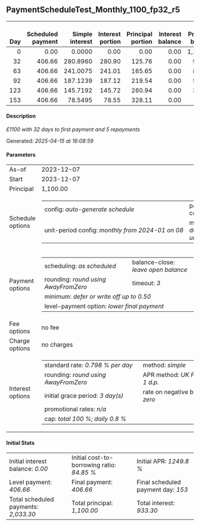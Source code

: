 <h2>PaymentScheduleTest_Monthly_1100_fp32_r5</h2><table><thead style="vertical-align: bottom;"><th style="text-align: right;">Day</th><th style="text-align: right;">Scheduled payment</th><th style="text-align: right;">Simple interest</th><th style="text-align: right;">Interest portion</th><th style="text-align: right;">Principal portion</th><th style="text-align: right;">Interest balance</th><th style="text-align: right;">Principal balance</th><th style="text-align: right;">Total simple interest</th><th style="text-align: right;">Total interest</th><th style="text-align: right;">Total principal</th></thead><tr style="text-align: right;"><td class="ci00">0</td><td class="ci01" style="white-space: nowrap;">0.00</td><td class="ci02">0.0000</td><td class="ci03">0.00</td><td class="ci04">0.00</td><td class="ci05">0.00</td><td class="ci06">1,100.00</td><td class="ci07">0.0000</td><td class="ci08">0.00</td><td class="ci09">0.00</td></tr><tr style="text-align: right;"><td class="ci00">32</td><td class="ci01" style="white-space: nowrap;">406.66</td><td class="ci02">280.8960</td><td class="ci03">280.90</td><td class="ci04">125.76</td><td class="ci05">0.00</td><td class="ci06">974.24</td><td class="ci07">280.8960</td><td class="ci08">280.90</td><td class="ci09">125.76</td></tr><tr style="text-align: right;"><td class="ci00">63</td><td class="ci01" style="white-space: nowrap;">406.66</td><td class="ci02">241.0075</td><td class="ci03">241.01</td><td class="ci04">165.65</td><td class="ci05">0.00</td><td class="ci06">808.59</td><td class="ci07">521.9035</td><td class="ci08">521.91</td><td class="ci09">291.41</td></tr><tr style="text-align: right;"><td class="ci00">92</td><td class="ci01" style="white-space: nowrap;">406.66</td><td class="ci02">187.1239</td><td class="ci03">187.12</td><td class="ci04">219.54</td><td class="ci05">0.00</td><td class="ci06">589.05</td><td class="ci07">709.0274</td><td class="ci08">709.03</td><td class="ci09">510.95</td></tr><tr style="text-align: right;"><td class="ci00">123</td><td class="ci01" style="white-space: nowrap;">406.66</td><td class="ci02">145.7192</td><td class="ci03">145.72</td><td class="ci04">260.94</td><td class="ci05">0.00</td><td class="ci06">328.11</td><td class="ci07">854.7466</td><td class="ci08">854.75</td><td class="ci09">771.89</td></tr><tr style="text-align: right;"><td class="ci00">153</td><td class="ci01" style="white-space: nowrap;">406.66</td><td class="ci02">78.5495</td><td class="ci03">78.55</td><td class="ci04">328.11</td><td class="ci05">0.00</td><td class="ci06">0.00</td><td class="ci07">933.2961</td><td class="ci08">933.30</td><td class="ci09">1,100.00</td></tr></table><p><h4>Description</h4><i>£1100 with 32 days to first payment and 5 repayments</i></p><p>Generated: <i>2025-04-15 at 16:08:59</i></p><h4>Parameters</h4><table><tr><td>As-of</td><td>2023-12-07</td></tr><tr><td>Start</td><td>2023-12-07</td></tr><tr><td>Principal</td><td>1,100.00</td></tr><tr><td>Schedule options</td><td><table><tr><td>config: <i>auto-generate schedule</i></td><td>payment count: <i>5</i></td></tr><tr><td style="white-space: nowrap;">unit-period config: <i>monthly from 2024-01 on 08</i></td><td>max duration: <i>unlimited</i></td></tr></table></td></tr><tr><td>Payment options</td><td><table><tr><td>scheduling: <i>as scheduled</i></td><td>balance-close: <i>leave&nbsp;open&nbsp;balance</i></td></tr><tr><td>rounding: <i>round using AwayFromZero</i></td><td>timeout: <i>3</i></td></tr><tr><td colspan='2'>minimum: <i>defer&nbsp;or&nbsp;write&nbsp;off&nbsp;up&nbsp;to&nbsp;0.50</i></td></tr><tr><td colspan='2'>level-payment option: <i>lower&nbsp;final&nbsp;payment</i></td></tr></table></td></tr><tr><td>Fee options</td><td>no fee</td></tr><tr><td>Charge options</td><td>no charges</td></tr><tr><td>Interest options</td><td><table><tr><td>standard rate: <i>0.798 % per day</i></td><td>method: <i>simple</i></td></tr><tr><td>rounding: <i>round using AwayFromZero</i></td><td>APR method: <i>UK FCA to 1 d.p.</i></td></tr><tr><td>initial grace period: <i>3 day(s)</i></td><td>rate on negative balance: <i>zero</i></td></tr><tr><td colspan="2">promotional rates: <i><i>n/a</i></i></td></tr><tr><td colspan="2">cap: <i>total 100 %; daily 0.8 %</td></tr></table></td></tr></table><h4>Initial Stats</h4><table><tr><td>Initial interest balance: <i>0.00</i></td><td>Initial cost-to-borrowing ratio: <i>84.85 %</i></td><td>Initial APR: <i>1249.8 %</i></td></tr><tr><td>Level payment: <i>406.66</i></td><td>Final payment: <i>406.66</i></td><td>Final scheduled payment day: <i>153</i></td></tr><tr><td>Total scheduled payments: <i>2,033.30</i></td><td>Total principal: <i>1,100.00</i></td><td>Total interest: <i>933.30</i></td></tr></table>